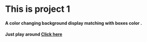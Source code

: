 # This is project 1

#### A color changing background display matching with boxes color .  
#### Just play around [Click here](http://127.0.0.1:5500/Part%202%20_js%20Advanced/Projects/index.html)

 